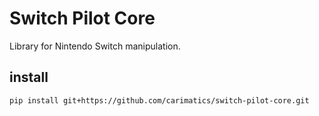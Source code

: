 # Switch Pilot Core

Library for Nintendo Switch manipulation.

## install

```bash
pip install git+https://github.com/carimatics/switch-pilot-core.git
```
